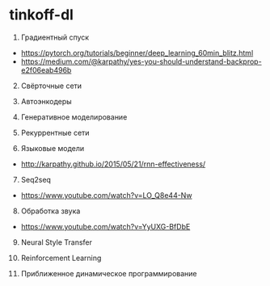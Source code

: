 # tinkoff-dl

1. Градиентный спуск
* https://pytorch.org/tutorials/beginner/deep_learning_60min_blitz.html
* https://medium.com/@karpathy/yes-you-should-understand-backprop-e2f06eab496b

2. Свёрточные сети

3. Автоэнкодеры

4. Генеративное моделирование

5. Рекуррентные сети

6. Языковые модели
* http://karpathy.github.io/2015/05/21/rnn-effectiveness/

7. Seq2seq
* https://www.youtube.com/watch?v=LO_Q8e44-Nw

8. Обработка звука
* https://www.youtube.com/watch?v=YyUXG-BfDbE

9. Neural Style Transfer

10. Reinforcement Learning

11. Приближенное динамическое программирование
